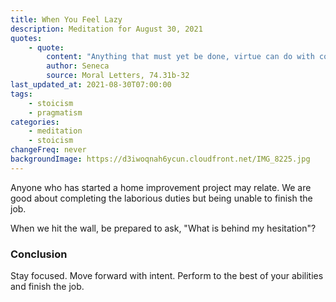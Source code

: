 ```yaml
---
title: When You Feel Lazy
description: Meditation for August 30, 2021
quotes:
    - quote:
        content: "Anything that must yet be done, virtue can do with courage and promptness. For anyone would call it a sign of foolishness for one to undertake a task with a lazy and begrudging spirit, or to push the body in one direction and the mind in another, to be torn apart by wildly divergent impulses."
        author: Seneca
        source: Moral Letters, 74.31b-32
last_updated_at: 2021-08-30T07:00:00
tags:
    - stoicism
    - pragmatism
categories:
    - meditation
    - stoicism
changeFreq: never
backgroundImage: https://d3iwoqnah6ycun.cloudfront.net/IMG_8225.jpg
---
```


Anyone who has started a home improvement project may relate. We are good about completing the laborious duties but 
being unable to finish the job.

When we hit the wall, be prepared to ask, "What is behind my hesitation"?

### Conclusion

Stay focused. Move forward with intent. Perform to the best of your abilities and finish the job.
